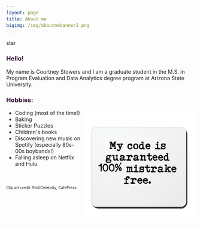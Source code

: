 ```yaml
---
layout: page
title: About me
bigimg: /img/aboutmebanner2.png
---
```

star
<h3> Hello! </h3>

My name is Courtney Stowers and I am a graduate student in the M.S. in Program Evaluation and Data Analytics degree program at Arizona State University.

<h3> Hobbies: </h3>

<p>
<ul>
<img src="/img/codeclipart.jpg" width="300"/>
<li> Coding (most of the time!) </li>
<li> Baking </li>
<li> Sticker Puzzles </li>
<li> Children's books </li>
<li> Discovering new music on Spotify (especially 80s-00s boybands!) </li>
<li> Falling asleep on Netflix and Hulu </li>
</ul>
<p>


<br>

<font size="1"> Clip art credit: 9to5Celebrity, CafePress </font>

<br>

<style>

h3{
color: #331132;
}

.link { color: #ff5e6c; 
}

img{
vertical-align: middle;
float: right;    
}

</style>
